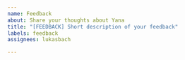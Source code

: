 ```yaml
---
name: Feedback
about: Share your thoughts about Yana
title: "[FEEDBACK] Short description of your feedback"
labels: feedback
assignees: lukasbach

---
```



